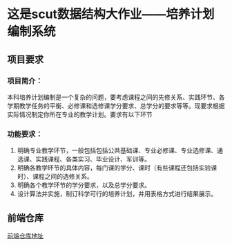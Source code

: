 # 这是scut数据结构大作业——培养计划编制系统
## 项目要求
### 项目简介：    
本科培养计划编制是一个复杂的问题，要考虑课程之间的先修关系、实践环节、各学期教学任务的平衡、必修课和选修课学分要求、总学分的要求等等。现要求根据实际情况制定你所在专业的教学计划。要求有以下环节
### 功能要求：
1. 明确专业教学环节，一般包括包括公共基础课、专业必修课、专业选修课、通选课、实践课程、各类实习、毕业设计、军训等。
2. 明确各教学环节的具体内容，每门课的学分、课时（有些课程还包括实验课时）、课程之间的选修关系。
3. 明确各个教学环节的学分要求，以及总学分要求。
4. 设计算法并实施，制订科学可行的培养计划，并用表格方式进行结果展示。
## 前端仓库
[前端仓库地址](https://github.com/zhburger/stuCourse)